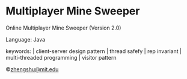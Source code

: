 Multiplayer Mine Sweeper
===========

Online Multiplayer Mine Sweeper (Version 2.0)

Language: Java

keywords: | client-server design pattern | thread safefy | rep invariant | multi-threaded programming | visitor pattern

&copy;zhengshu@mit.edu
